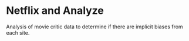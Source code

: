 # Netflix and Analyze
Analysis of movie critic data to determine if there are implicit biases from each site.

